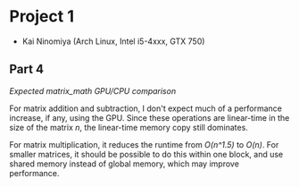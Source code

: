 Project 1
=========

* Kai Ninomiya <kainino> (Arch Linux, Intel i5-4xxx, GTX 750)


Part 4
------



*Expected matrix_math GPU/CPU comparison*

For matrix addition and subtraction, I don't expect much
of a performance increase, if any, using the GPU. Since these operations are
linear-time in the size of the matrix _n_, the linear-time memory copy
still dominates.

For matrix multiplication, it reduces the runtime from _O(n^1.5)_ to _O(n)_.
For smaller matrices, it should be possible to do this within one block, and
use shared memory instead of global memory, which may improve performance.
